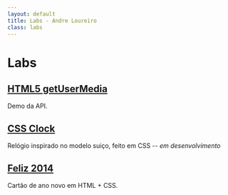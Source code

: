 ```yaml
---
layout: default
title: Labs - Andre Loureiro
class: labs
---
```


# Labs

## [HTML5 getUserMedia](html5-getusermedia)
Demo da API.


## [CSS Clock](css-clock/)
Relógio inspirado no modelo suiço, feito em CSS -- _em desenvolvimento_


## [Feliz 2014](feliz-2014)
Cartão de ano novo em HTML + CSS.